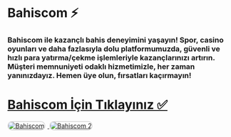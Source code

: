 # Bahiscom ⚡️
### Bahiscom ile kazançlı bahis deneyimini yaşayın! Spor, casino oyunları ve daha fazlasıyla dolu platformumuzda, güvenli ve hızlı para yatırma/çekme işlemleriyle kazançlarınızı artırın. Müşteri memnuniyeti odaklı hizmetimizle, her zaman yanınızdayız. Hemen üye olun, fırsatları kaçırmayın!

# <a href="https://heylink.me/denemebonusu2025/">Bahiscom İçin Tıklayınız ✅</a>

<a href="https://heylink.me/denemebonusu2025/" title="Bahiscom">
    <img src="https://i.ibb.co/YjtLwQ8/cats.jpg" alt="Bahiscom" style="max-width: 48%; border: 2px solid #ddd; border-radius: 10px; margin-right: 1%;">
</a>
<a href="https://heylink.me/denemebonusu2025/" title="Bahiscom">
    <img src="https://i.ibb.co/VHdrjnQ/df.jpg" alt="Bahiscom 2" style="max-width: 48%; border: 2px solid #ddd; border-radius: 10px;">
</a>
